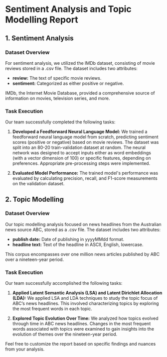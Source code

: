 # Sentiment Analysis and Topic Modelling Report

## 1. Sentiment Analysis

### Dataset Overview
For sentiment analysis, we utilized the IMDb dataset, consisting of movie reviews stored in a .csv file. The dataset includes two attributes:

- **review:** The text of specific movie reviews.
- **sentiment:** Categorized as either positive or negative.

IMDb, the Internet Movie Database, provided a comprehensive source of information on movies, television series, and more.

### Task Execution
Our team successfully completed the following tasks:

1. **Developed a Feedforward Neural Language Model:** We trained a feedforward neural language model from scratch, predicting sentiment scores (positive or negative) based on movie reviews. The dataset was split into an 80-20 train-validation dataset at random. The neural network was designed to accept inputs either as word embeddings (with a vector dimension of 100) or specific features, depending on preferences. Appropriate pre-processing steps were implemented.

2. **Evaluated Model Performance:** The trained model's performance was evaluated by calculating precision, recall, and F1-score measurements on the validation dataset.

## 2. Topic Modelling

### Dataset Overview
Our topic modelling analysis focused on news headlines from the Australian news source ABC, stored as a .csv file. The dataset includes two attributes:

- **publish date:** Date of publishing in yyyyMMdd format.
- **headline text:** Text of the headline in ASCII, English, lowercase.

This corpus encompasses over one million news articles published by ABC over a nineteen-year period.

### Task Execution
Our team successfully accomplished the following tasks:

1. **Applied Latent Semantic Analysis (LSA) and Latent Dirichlet Allocation (LDA):** We applied LSA and LDA techniques to study the topic focus of ABC’s news headlines. This involved characterizing topics by exploring the most frequent words in each topic.

2. **Explored Topic Evolution Over Time:** We analyzed how topics evolved through time in ABC news headlines. Changes in the most frequent words associated with topics were examined to gain insights into the evolution of themes over the nineteen-year period.

Feel free to customize the report based on specific findings and nuances from your analysis.
